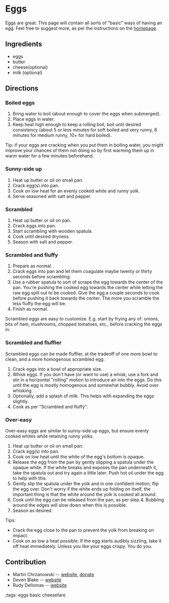 # Eggs

Eggs are great. This page will contain all sorts of "basic" ways of having an
egg. Feel free to suggest more, as per the instructions on the
[homepage](index.html).

## Ingredients

- eggs
- butter
- cheese(optional)
- milk (optional)

## Directions

### Boiled eggs

1. Bring water to boil (about enough to cover the eggs when submerged).
2. Place eggs in water.
3. Keep heat high enough to keep a rolling boil, boil until desired consistency
   (about 5 or less minutes for soft boiled and very runny, 8 minutes for medium
   runny, 10+ for hard boiled).

Tip: if your eggs are cracking when you put them in boiling water, you might
improve your chances of them not doing so by first warming them up in warm water
for a few minutes beforehand.

### Sunny-side up

1. Heat up butter or oil on small pan.
2. Crack egg(s) into pan.
3. Cook on low heat for an evenly cooked white and runny yolk.
4. Serve seasoned with salt and pepper.

### Scrambled

1. Heat up butter or oil on pan.
2. Crack eggs into pan.
3. Start scrambling with wooden spatula.
4. Cook until desired dryness.
5. Season with salt and pepper.

### Scrambled and fluffy

1. Prepare as normal.
2. Crack eggs into pan and let them coagulate maybe twenty or thirty seconds before scrambling.
3. Use a rubber spatula to sort of scrape the egg towards the center of the pan.
You're pushing the cooked egg towards the center while letting the raw egg spill out to be cooked.
Give the egg a couple seconds to cook before pushing it back towards the center.
The more you scramble the less fluffy the egg will be.
4. Finish as normal.

Scrambled eggs are easy to customize. E.g. start by frying any of: onions, bits
of ham, mushrooms, chopped tomatoes, etc., before cracking the eggs in.

### Scrambled and fluffier

Scrambled eggs can be made fluffier, at the tradeoff of one more bowl to clean,
and a more homogenous scrambled egg.

1. Crack eggs into a bowl of appropriate size.
2. Whisk eggs. If you don't have (or want to use) a whisk,
use a fork and stir in a horizontal "rolling" motion to introduce air into the eggs.
Do this until the egg is mostly homogenous and somewhat bubbly. Avoid over whisking.
3. Optionally, add a splash of milk. This helps with expanding the eggs slightly.
4. Cook as per "Scrambled and fluffy".

### Over-easy

Over-easy eggs are similar to sunny-side up eggs, but ensure evenly cooked whites
while retaining runny yolks.

1. Heat up butter or oil on small pan.
2. Crack egg(s) into pan.
3. Cook on low heat until the white of the egg's bottom is opaque.
4. Release the egg from the pan by gently slipping a spatula under the opaque white.
If the white breaks and exposes the pan underneath it, take the spatula out and try again
a little later. Push hot oil under the egg to help with this.
5. Gently slip the spatula under the yolk and in one confident motion, flip the egg over.
Don't worry if the white ends up folding on itself, the important thing is that the white
around the yolk is cooked all around.
6. Cook until the egg can be released from the pan, as per step 4. Bubbling around the edges
will slow down when this is possible.
7. Season as desired.

Tips:

- Crack the egg close to the pan to prevent the yolk from breaking on impact.
- Cook on as low a heat possible. If the egg starts audibly sizzling, take it off heat immediately.
Unless you like your eggs crispy. You do you.

## Contribution

- Martin Chrzanowski -- [website](https://m-chrzan.xyz), [donate](https://m-chrzan.xyz/crypto.html)
- Deven Blake -- [website](http://www.trinity.moe)
- Rudy Dellomas -- [website](https://dther.xyz)

;tags: eggs basic cheesefare
